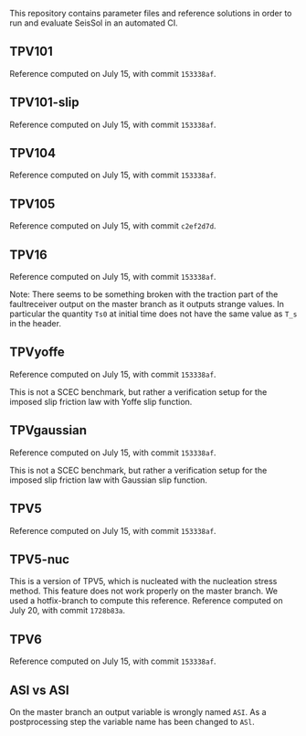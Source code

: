This repository contains parameter files and reference solutions in order to run and evaluate SeisSol in an automated CI.

## TPV101
Reference computed on July 15, with commit `153338af`.

## TPV101-slip
Reference computed on July 15, with commit `153338af`.

## TPV104
Reference computed on July 15, with commit `153338af`.

## TPV105
Reference computed on July 15, with commit `c2ef2d7d`.

## TPV16
Reference computed on July 15, with commit `153338af`.

Note: There seems to be something broken with the traction part of the faultreceiver output on the master branch as it outputs strange values. In particular the quantity `Ts0` at initial time does not have the same value as `T_s` in the header.

## TPVyoffe
Reference computed on July 15, with commit `153338af`.

This is not a SCEC benchmark, but rather a verification setup for the imposed slip friction law with Yoffe slip function.

## TPVgaussian
Reference computed on July 15, with commit `153338af`.

This is not a SCEC benchmark, but rather a verification setup for the imposed slip friction law with Gaussian slip function.

## TPV5
Reference computed on July 15, with commit `153338af`.

## TPV5-nuc
This is a version of TPV5, which is nucleated with the nucleation stress method.
This feature does not work properly on the master branch.
We used a hotfix-branch to compute this reference.
Reference computed on July 20, with commit `1728b83a`.

## TPV6
Reference computed on July 15, with commit `153338af`.

## ASl vs ASI
On the master branch an output variable is wrongly named `ASI`. As a postprocessing step the variable name has been changed to `ASl`.
